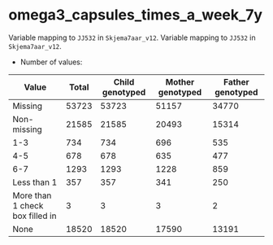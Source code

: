 # omega3_capsules_times_a_week_7y
Variable mapping to `JJ532` in `Skjema7aar_v12`.
Variable mapping to `JJ532` in `Skjema7aar_v12`.
- Number of values:

| Value | Total | Child genotyped | Mother genotyped | Father genotyped |
| ----- | ----- | --------------- | ---------------- | ---------------- |
| Missing | 53723 | 53723 | 51157 | 34770 |
| Non-missing | 21585 | 21585 | 20493 | 15314 |
| 1-3 | 734 | 734 | 696 |535 |
| 4-5 | 678 | 678 | 635 |477 |
| 6-7 | 1293 | 1293 | 1228 |859 |
| Less than 1 | 357 | 357 | 341 |250 |
| More than 1 check box filled in | 3 | 3 | 3 |2 |
| None | 18520 | 18520 | 17590 |13191 |



